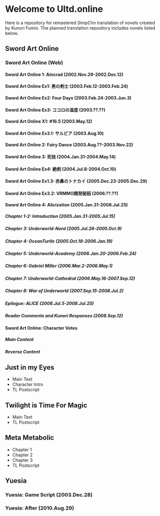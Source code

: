 # Welcome to Ultd.online

Here is a repository for remastered SimpChn translation of novels created by Kunori Fumio.
The planned translation repository includes novels listed below.

## Sword Art Online
### Sword Art Online (Web)
#### Sword Art Online 1: Aincrad (2002.Nov.29-2002.Dec.12)
#### Sword Art Online Ex1: 黒の剣士 (2003.Feb.12-2003.Feb.24)
#### Sword Art Online Ex2: Four Days (2003.Feb.24-2003.Jun.3)
#### Sword Art Online Ex3: ココロの温度 (2003.??.??)
#### Sword Art Online X1: #16.5 (2003.May.12)
#### Sword Art Online Ex3.1: サルビア (2003.Aug.10)
#### Sword Art Online 2: Fairy Dance (2003.Aug.??-2003.Nov.22)
#### Sword Art Online 3: 死铳 (2004.Jan.31-2004.May.14)
#### Sword Art Online Ex4: 絶剣 (2004.Jul.8-2004.Oct.10)
#### Sword Art Online Ex1.3: 赤鼻のトナカイ (2005.Dec.23-2005.Dec.29)
#### Sword Art Online Ex3.2: VRMMO開発秘話 (2006.??.??)
#### Sword Art Online 4: Alicization (2005.Jan.31-2008.Jul.25)
##### Chapter 1-2: Introduction (2005.Jan.31-2005.Jul.15)
##### Chapter 3: Underworld-Nord (2005.Jul.26-2005.Oct.9)
##### Chapter 4: OceanTurtle (2005.Oct.18-2006.Jan.19)
##### Chapter 5: Underworld-Academy (2006.Jan.20-2006.Feb.24)
##### Chapter 6: Gabriel Miller (2006.Mar.2-2006.May.1)
##### Chapter 7: Underworld-Cathedral (2006.May.16-2007.Sep.12)
##### Chapter 8: War of Underworld (2007.Sep.15-2008.Jul.2)
##### Epilogue: ALICE (2008.Jul.5-2008.Jul.25)
##### Reader Comments and Kunori Responses (2008.Sep.12)
#### Sword Art Online: Character Votes
##### Main Content
##### Reverse Content

## Just in my Eyes
- Main Text
- Character Intro
- TL Postscript

## Twilight is Time For Magic
- Main Text
- TL Postscript

## Meta Metabolic
- Chapter 1
- Chapter 2
- Chapter 3
- TL Postscript

## Yuesia
### Yuesia: Game Script (2003.Dec.28)
### Yuesia: After (2010.Aug.29)
